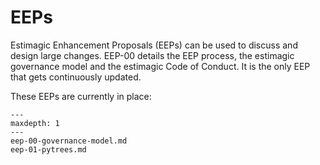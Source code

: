 # EEPs

Estimagic Enhancement Proposals (EEPs) can be used to discuss and design large changes.
EEP-00 details the EEP process, the estimagic governance model and the estimagic Code of
Conduct. It is the only EEP that gets continuously updated.

These EEPs are currently in place:

```{toctree}
---
maxdepth: 1
---
eep-00-governance-model.md
eep-01-pytrees.md
```
